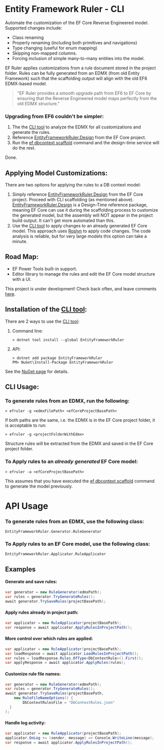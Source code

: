 # Entity Framework Ruler - CLI

Automate the customization of the EF Core Reverse Engineered model. Supported changes include:
- Class renaming
- Property renaming (including both primitives and navigations)
- Type changing (useful for enum mapping)
- Skipping non-mapped columns.
- Forcing inclusion of simple many-to-many entities into the model.

EF Ruler applies customizations from a rule document stored in the project folder.  Rules can be fully generated from an EDMX (from old Entity Framework) such that the scaffolding output will align with the old EF6 EDMX-based model.

>"EF Ruler provides a smooth upgrade path from EF6 to EF Core by ensuring that the Reverse Engineered model maps perfectly from the old EDMX structure."

### Upgrading from EF6 couldn't be simpler:
1) The the [CLI tool](https://www.nuget.org/packages/EntityFrameworkRuler/) to analyze the EDMX for all customizations and generate the rules.
2) Reference [EntityFrameworkRuler.Design](https://www.nuget.org/packages/EntityFrameworkRuler.Design/) from the EF Core project.
3) Run the [ef dbcontext scaffold](https://learn.microsoft.com/en-us/ef/core/managing-schemas/scaffolding/?tabs=dotnet-core-cli) command and the design-time service will do the rest.

Done.  

## Applying Model Customizations:
There are two options for applying the rules to a DB context model:
1) Simply reference [EntityFrameworkRuler.Design](https://www.nuget.org/packages/EntityFrameworkRuler.Design/) from the EF Core project.  Proceed with CLI scaffolding (as mentioned above).  [EntityFrameworkRuler.Design](https://www.nuget.org/packages/EntityFrameworkRuler.Design/) is a Design-Time reference package, meaning EF Core can use it during the scaffolding process to customize the generated model, but the assembly will NOT appear in the project build output.  It can't get more automated than this.
2) Use the [CLI tool](https://www.nuget.org/packages/EntityFrameworkRuler/) to apply changes to an already generated EF Core model.  This approach uses [Roslyn](https://learn.microsoft.com/en-us/visualstudio/code-quality/roslyn-analyzers-overview) to apply code changes.  The code analysis is reliable, but for very large models this option can take a minute. 

## Road Map:
- EF Power Tools built-in support.
- Editor library to manage the rules and edit the EF Core model structure with a UI.

This project is under development!  Check back often, and leave comments [here](https://github.com/R4ND3LL/EntityFrameworkRuler/issues).


## Installation of the [CLI tool](https://www.nuget.org/packages/EntityFrameworkRuler/):
There are 2 ways to use the [CLI tool](https://www.nuget.org/packages/EntityFrameworkRuler/):
1. Command line:
   ```
   > dotnet tool install --global EntityFrameworkRuler 
   ```
2. API:
   ```
   > dotnet add package EntityFrameworkRuler   
   PM> NuGet\Install-Package EntityFrameworkRuler
   ```
See the [NuGet page](https://www.nuget.org/packages/EntityFrameworkRuler/) for details.

## CLI Usage:
### To generate rules from an EDMX, run the following:
   ```
   > efruler -g <edmxFilePath> <efCoreProjectBasePath>
   ```
   If both paths are the same, i.e. the EDMX is in the EF Core project folder, it is acceptable to run:
   ```
   > efruler -g <projectFolderWithEdmx>
   ```
Structure rules will be extracted from the EDMX and saved in the EF Core project folder.

### To Apply rules to an _already generated_ EF Core model:
   ```
   > efruler -a <efCoreProjectBasePath>
   ```
This assumes that you have executed the [ef dbcontext scaffold](https://learn.microsoft.com/en-us/ef/core/managing-schemas/scaffolding/?tabs=dotnet-core-cli) command to generate the model previously.

# API Usage
### To generate rules from an EDMX, use the following class:
```
EntityFrameworkRuler.Generator.RuleGenerator
```
### To Apply rules to an EF Core model, use the following class:
```
EntityFrameworkRuler.Applicator.RuleApplicator
```
## Examples

#### Generate and save rules:
```csharp
var generator = new RuleGenerator(edmxPath);  
var rules = generator.TryGenerateRules();  
await generator.TrySaveRules(projectBasePath);
```
#### Apply rules already in project path:
```csharp
var applicator = new RuleApplicator(projectBasePath);  
var response = await applicator.ApplyRulesInProjectPath();
```

#### More control over which rules are applied:
```csharp
var applicator = new RuleApplicator(projectBasePath);  
var loadResponse = await applicator.LoadRulesInProjectPath();  
var rules = loadResponse.Rules.OfType<DbContextRule>().First();
var applyResponse = await applicator.ApplyRules(rules);
```

#### Customize rule file names:
```csharp
var generator = new RuleGenerator(edmxPath);  
var rules = generator.TryGenerateRules();  
await generator.TrySaveRules(projectBasePath,  
    new RuleFileNameOptions() {  
        DbContextRulesFile = "DbContextRules.json" 
  }  
);
```
#### Handle log activity:
```csharp
var applicator = new RuleApplicator(projectBasePath);  
applicator.OnLog += (sender, message) => Console.WriteLine(message);
var response = await applicator.ApplyRulesInProjectPath();
```
